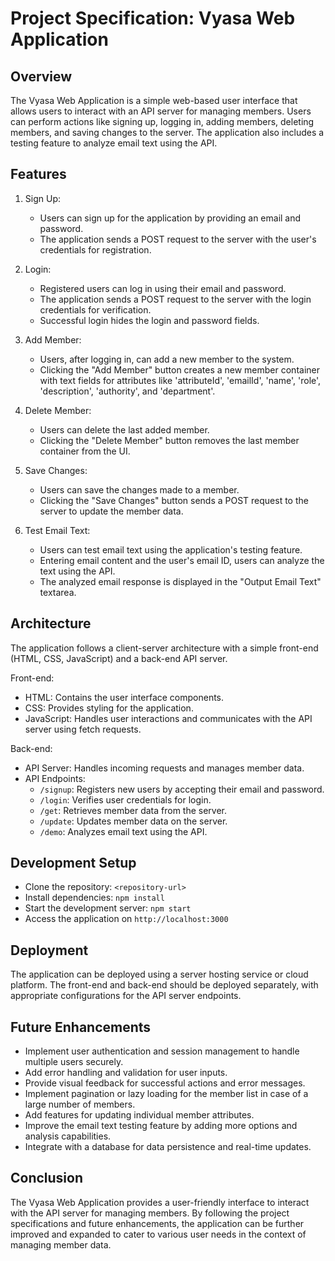 # Project Specification: Vyasa Web Application

## Overview
The Vyasa Web Application is a simple web-based user interface that allows users to interact with an API server for managing members. Users can perform actions like signing up, logging in, adding members, deleting members, and saving changes to the server. The application also includes a testing feature to analyze email text using the API.

## Features
1. Sign Up:
   - Users can sign up for the application by providing an email and password.
   - The application sends a POST request to the server with the user's credentials for registration.

2. Login:
   - Registered users can log in using their email and password.
   - The application sends a POST request to the server with the login credentials for verification.
   - Successful login hides the login and password fields.

3. Add Member:
   - Users, after logging in, can add a new member to the system.
   - Clicking the "Add Member" button creates a new member container with text fields for attributes like 'attributeId', 'emailId', 'name', 'role', 'description', 'authority', and 'department'.

4. Delete Member:
   - Users can delete the last added member.
   - Clicking the "Delete Member" button removes the last member container from the UI.

5. Save Changes:
   - Users can save the changes made to a member.
   - Clicking the "Save Changes" button sends a POST request to the server to update the member data.

6. Test Email Text:
   - Users can test email text using the application's testing feature.
   - Entering email content and the user's email ID, users can analyze the text using the API.
   - The analyzed email response is displayed in the "Output Email Text" textarea.

## Architecture
The application follows a client-server architecture with a simple front-end (HTML, CSS, JavaScript) and a back-end API server.

Front-end:
- HTML: Contains the user interface components.
- CSS: Provides styling for the application.
- JavaScript: Handles user interactions and communicates with the API server using fetch requests.

Back-end:
- API Server: Handles incoming requests and manages member data.
- API Endpoints:
  - `/signup`: Registers new users by accepting their email and password.
  - `/login`: Verifies user credentials for login.
  - `/get`: Retrieves member data from the server.
  - `/update`: Updates member data on the server.
  - `/demo`: Analyzes email text using the API.

## Development Setup
- Clone the repository: `<repository-url>`
- Install dependencies: `npm install`
- Start the development server: `npm start`
- Access the application on `http://localhost:3000`

## Deployment
The application can be deployed using a server hosting service or cloud platform. The front-end and back-end should be deployed separately, with appropriate configurations for the API server endpoints.

## Future Enhancements
- Implement user authentication and session management to handle multiple users securely.
- Add error handling and validation for user inputs.
- Provide visual feedback for successful actions and error messages.
- Implement pagination or lazy loading for the member list in case of a large number of members.
- Add features for updating individual member attributes.
- Improve the email text testing feature by adding more options and analysis capabilities.
- Integrate with a database for data persistence and real-time updates.

## Conclusion
The Vyasa Web Application provides a user-friendly interface to interact with the API server for managing members. By following the project specifications and future enhancements, the application can be further improved and expanded to cater to various user needs in the context of managing member data.